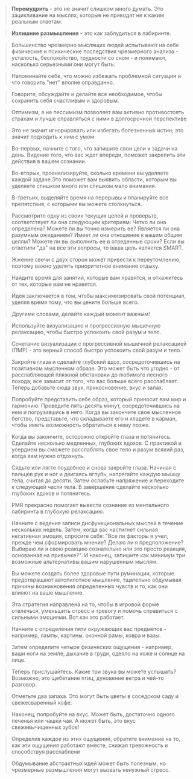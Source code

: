 >**Перемудрить** - это не значит слишком много думать. Это зацикливание на мыслях, которые не приводят ни к каким реальным ответам.

>**Излишние размышления** - это как заблудиться в лабиринте.

>Большинство чрезмерно мыслящих людей испытывают на себе физические и психические последствия чрезмерного анализа - усталость, беспокойство, трудности со сном - и понимают, насколько серьезными они могут быть. 

>Напоминайте себе, что можно избежать проблемной ситуации и что говорить "нет" вполне оправданно.

>Говорите, обсуждайте и делайте все необходимое, чтобы сохранить себя счастливым и здоровым.

>Оптимизм, а не пессимизм позволяет вам активно противостоять страхам и лучше справляться с ними в долгосрочной перспективе

>Это не значит игнорировать или избегать болезненных истин; это значит подходить к ним с умом

>Во-первых, начните с того, что запишите свои цели и задачи на день. Видение того, что вас ждет впереди, поможет закрепить эти действия в вашем сознании. 

>Во-вторых, проанализируйте, сколько времени вы уделяете каждой задаче.Это поможет вам выявить области, которым вы уделяете слишком много или слишком мало внимания.

>В-третьих, выделяйте время на перерывы и планируйте все препятствия, с которыми вы можете столкнуться.

>Рассмотрите одну из своих текущих целей и проверьте, соответствует ли она следующим критериям: Четко ли она определена? Можете ли вы точно измерить ее? Является ли она разумным ожиданием? Имеет ли она отношение к вашим общим целям? Можете ли вы выполнить ее в отведенные сроки? Если вы ответили "да" на все эти вопросы, то ваша цель является SMART.

>Жжение свечи с двух сторон может привести к переутомлению, поэтому важно уделять приоритетное внимание отдыху.

> Найдите время для занятий, которые вам нравятся, и откажитесь от тех, которые вам не нравятся.

>Идея заключается в том, чтобы максимизировать свой потенциал, уделяя время тому, что вы цените больше всего. 

>Другими словами, делайте каждый момент важным! 

>Используйте визуализацию и прогрессивную мышечную релаксацию, чтобы быстро успокоить свой разум и тело.

> Сочетание визуализации с прогрессивной мышечной релаксацией (ПМР) - это верный способ быстро успокоить свой разум и тело. 

>Закройте глаза и сделайте глубокий вдох, сосредоточившись на позитивном мысленном образе. Это может быть что угодно - от расслабляющей пляжной обстановки до любимого лесного похода; все зависит от того, что вас больше всего расслабляет. Теперь добавьте сюда звук, прикосновение, вкус и запах.

>Попробуйте представить себе образ, который приносит вам мир и гармонию. Проведите пять-десять минут, сосредоточившись на нем и погрузившись в него. Когда вы закончите свое мысленное бегство, представьте, что складываете его и кладете в карман, чтобы иметь возможность обратиться к нему позже.

> Когда вы закончите, осторожно откройте глаза и потянитесь. Сделайте несколько медленных, глубоких вдохов. С практикой и усердием вы сможете расслаблять свое тело и разум всякий раз, когда вам нужно отдохнуть.

>Сядьте или лягте поудобнее и снова закройте глаза. Начиная с пальцев рук и ног и двигаясь вглубь, напрягайте каждую мышцу тела, считая до десяти. Затем ослабьте напряжение и переходите к следующей части тела. В завершение сделайте несколько глубоких вдохов и потянитесь.

>PMR прекрасно помогает вывести сознание из ментального лабиринта в глубокую релаксацию.

> Начните с ведения записи дисфункциональных мыслей в течение нескольких недель. Затем, когда вас настигнет сильная негативная эмоция, спросите себя: "Все ли факторы я учел, прежде чем сформировать мнение? Делаю ли я предположение? Выбираю ли я свою реакцию сознательно или это просто реакция, основанная на привычке?". И наконец, запишите как минимум три возможные альтернативы вашим нарушенным мыслям.

>Вы можете создать более здоровые пути руминации, которые предотвращают автопилотное мышление, тщательно обдумывая причины возникновения определенных чувств и то, как они влияют на ваше мышление.


>Эта стратегия направлена на то, чтобы в игровой форме отвлечься, уменьшить стресс и тревогу и помочь справиться с сильными эмоциями. Вот как это работает.

>Начните с определения пяти окружающих вас предметов - например, лампы, картины, оконной рамы, ковра и вазы.

>Затем определите четыре физических ощущения - например, ваши ноги на земле, дыхание в груди, одеяло на коже и солнце на лице.

>Теперь прислушайтесь. Какие три звука вы можете услышать? Возможно, это щебетание птиц, дуновение ветра и чей-то разговор.

>Отметьте два запаха. Это могут быть цветы в соседском саду и свежесваренный кофе.

> Наконец, попробуйте на вкус. Может быть, достаточно одного печенья или чашки чая. А может быть, это вкус свежевычищенных зубов!

>Определив каждое из этих ощущений, обратите внимание на то, как эти ощущения работают вместе, снижая тревожность и способствуя расслаблени

>Обдумывание абстрактных идей может быть полезным, но чрезмерные размышления могут вызвать ненужный стресс.